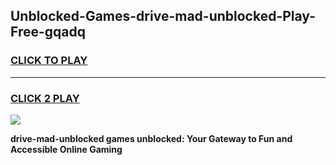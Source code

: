 
## Unblocked-Games-drive-mad-unblocked-Play-Free-gqadq
<h3>
<a href="https://premium76.site?title=drive-mad-unblocked&ref=10A">CLICK TO PLAY</a></h3>
<hr>

<h3>
<a href="https://premium76.site?title=drive-mad-unblocked&ref=10A">CLICK 2 PLAY</a>
  
</h3>

<a href="https://premium76.site?title=drive-mad-unblocked&ref=10A"><img src="https://clearcache.store/games.png"></a>


**drive-mad-unblocked games unblocked: Your Gateway to Fun and Accessible Online Gaming**
